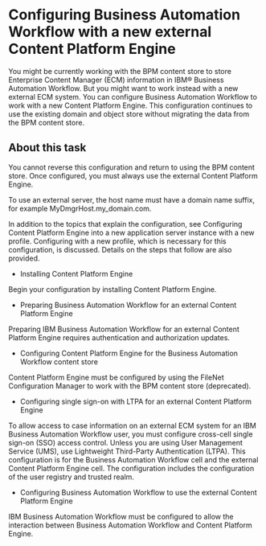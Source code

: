 # Configuring Business Automation Workflow with a new external Content Platform Engine

You might be currently working with the BPM content store to store Enterprise
Content Manager (ECM) information in IBM® Business Automation
Workflow. But you might want
to work instead with a new external ECM system. You can configure Business Automation Workflow to work with a new
Content Platform Engine. This
configuration continues to use the existing domain and object store without migrating the data from
the BPM content store.

## About this task

You cannot reverse this configuration and return to using the BPM content store. Once configured,
you must always use the external Content Platform Engine.

To use an external server, the host name must have a domain name suffix, for example
MyDmgrHost.my\_domain.com.

In addition to the topics that explain the configuration, see Configuring Content Platform
Engine into a new application server instance with a new profile. Configuring with a
new profile, which is necessary for this configuration, is discussed. Details on the steps that
follow are also provided.

- Installing Content Platform Engine

Begin your configuration by installing Content Platform Engine.
- Preparing Business Automation Workflow for an external Content Platform Engine

Preparing IBM Business Automation Workflow for an external Content Platform Engine requires authentication and authorization updates.
- Configuring Content Platform Engine for the Business Automation Workflow content store

Content Platform Engine must be configured by using the FileNet Configuration Manager to work with the BPM content store (deprecated).
- Configuring single sign-on with LTPA for an external Content Platform Engine

To allow access to case information on an external ECM system for an IBM Business Automation Workflow user, you must configure cross-cell single sign-on (SSO) access control. Unless you are using User Management Service (UMS), use Lightweight Third-Party Authentication (LTPA). This configuration is for the Business Automation Workflow cell and the external Content Platform Engine cell. The configuration includes the configuration of the user registry and trusted realm.
- Configuring Business Automation Workflow to use the external Content Platform Engine

IBM Business Automation Workflow must be configured to allow the interaction between Business Automation Workflow and Content Platform Engine.